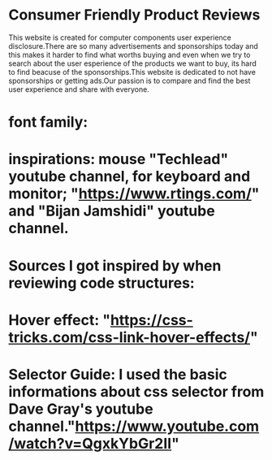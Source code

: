 # Consumer Friendly Product Reviews

This website is created for computer components user experience disclosure.There are so many advertisements and sponsorships today and this makes it harder to find what worths buying and even when we try to search about the user esperience of the products we want to buy, its hard to find beacuse of the sponsorships.This website is dedicated to not have sponsorships or getting ads.Our passion is to compare and find the best user experience and share with everyone.

# font family:  

# inspirations: mouse "Techlead" youtube channel, for keyboard and monitor; "https://www.rtings.com/" and "Bijan Jamshidi" youtube channel.

# Sources I got inspired by when reviewing code structures:

# Hover effect: "https://css-tricks.com/css-link-hover-effects/"

# Selector Guide: I used the basic informations about css selector from Dave Gray's youtube channel."https://www.youtube.com/watch?v=QgxkYbGr2II"